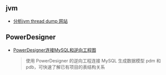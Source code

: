 ## jvm
- [分析jvm thread dump 网站](https://fastthread.io/ft-index.jsp)

## PowerDesigner
- [PowerDesigner连接MySQL和逆向工程图](https://www.cnblogs.com/deng-cc/p/6824946.html)
  > 使用 PowerDesigner 的逆向工程连接 MySQL 生成数据模型 pdm 和 pdb，可快速了解已有项目的表结构关系
